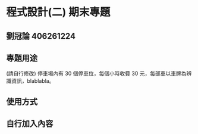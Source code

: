 # 程式設計(二) 期末專題
## 劉冠論 406261224

## 專題用途
(請自行修改) 停車場內有 30 個停車位，每個小時收費 30 元，每部車以車牌為辨識資訊，blablabla。

## 使用方式 


## 自行加入內容
